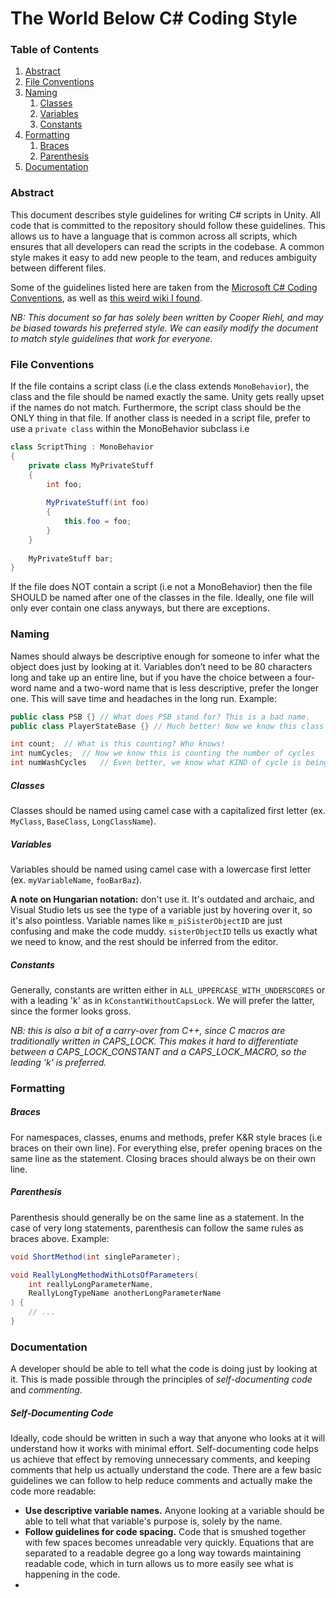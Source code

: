 # The World Below C# Coding Style

### Table of Contents

1. [Abstract](#abstract)
2. [File Conventions](#file-conventions)
3. [Naming](#naming)
	1. [Classes](#classes)
	2. [Variables](#variables)
	3. [Constants](#constants)
4. [Formatting](#formatting)
	1. [Braces](#braces)
	2. [Parenthesis](#parenthesis)
5. [Documentation](#documentation)

### Abstract

This document describes style guidelines for writing C# scripts in Unity. All code that is committed to the repository should follow these guidelines. This allows us to have a language that is common across all scripts, which ensures that all developers can read the scripts in the codebase. A common style makes it easy to add new people to the team, and reduces ambiguity between different files.

Some of the guidelines listed here are taken from the [Microsoft C# Coding Conventions](https://msdn.microsoft.com/en-us/library/ff926074.aspx), as well as [this weird wiki I found](http://c2.com/cgi/wiki?SelfDocumentingCode).

*NB: This document so far has solely been written by Cooper Riehl, and may be biased towards his preferred style. We can easily modify the document to match style guidelines that work for everyone.*

### File Conventions

If the file contains a script class (i.e the class extends `MonoBehavior`), the class and the file should be named exactly the same. Unity gets really upset if the names do not match. Furthermore, the script class should be the ONLY thing in that file. If another class is needed in a script file, prefer to use a `private class` within the MonoBehavior subclass i.e

```C#
class ScriptThing : MonoBehavior
{
	private class MyPrivateStuff
	{
		int foo;
		
		MyPrivateStuff(int foo)
		{
			this.foo = foo;
		}
	}
	
	MyPrivateStuff bar;
}
```

If the file does NOT contain a script (i.e not a MonoBehavior) then the file SHOULD be named after one of the classes in the file. Ideally, one file will only ever contain one class anyways, but there are exceptions.

### Naming

Names should always be descriptive enough for someone to infer what the object does just by looking at it. Variables don’t need to be 80 characters long and take up an entire line, but if you have the choice between a four-word name and a two-word name that is less descriptive, prefer the longer one. This will save time and headaches in the long run. Example:

```C#
public class PSB {} // What does PSB stand for? This is a bad name.
public class PlayerStateBase {} // Much better! Now we know this class is the base class for all player states.

int count;	// What is this counting? Who knows!
int numCycles;	// Now we know this is counting the number of cycles
int numWashCycles	// Even better, we know what KIND of cycle is being counted.
```

##### Classes

Classes should be named using camel case with a capitalized first letter (ex. `MyClass`, `BaseClass`, `LongClassName`).

##### Variables

Variables should be named using camel case with a lowercase first letter (ex. `myVariableName`, `fooBarBaz`).

**A note on Hungarian notation:** don't use it. It's outdated and archaic, and Visual Studio lets us see the type of a variable just by hovering over it, so it's also pointless. Variable names like `m_piSisterObjectID` are just confusing and make the code muddy. `sisterObjectID` tells us exactly what we need to know, and the rest should be inferred from the editor.

##### Constants

Generally, constants are written either in `ALL_UPPERCASE_WITH_UNDERSCORES` or with a leading 'k' as in `kConstantWithoutCapsLock`. We will prefer the latter, since the former looks gross.

*NB: this is also a bit of a carry-over from C++, since C macros are traditionally written in CAPS_LOCK. This makes it hard to differentiate between a CAPS_LOCK_CONSTANT and a CAPS_LOCK_MACRO, so the leading 'k' is preferred.*

### Formatting

##### Braces

For namespaces, classes, enums and methods, prefer K&R style braces (i.e braces on their own line). For everything else, prefer opening braces on the same line as the statement. Closing braces should always be on their own line.

##### Parenthesis

Parenthesis should generally be on the same line as a statement. In the case of very long statements, parenthesis can follow the same rules as braces above. Example:

```C#
void ShortMethod(int singleParameter);

void ReallyLongMethodWithLotsOfParameters(
	int reallyLongParameterName,
	ReallyLongTypeName anotherLongParameterName
) {
	// ...
}
```

### Documentation

A developer should be able to tell what the code is doing just by looking at it. This is made possible through the principles of *self-documenting code* and *commenting*.

##### Self-Documenting Code

Ideally, code should be written in such a way that anyone who looks at it will understand how it works with minimal effort. Self-documenting code helps us achieve that effect by removing unnecessary comments, and keeping comments that help us actually understand the code. There are a few basic guidelines we can follow to help reduce comments and actually make the code more readable:

* **Use descriptive variable names.** Anyone looking at a variable should be able to tell what that variable's purpose is, solely by the name.
* **Follow guidelines for code spacing.** Code that is smushed together with few spaces becomes unreadable very quickly. Equations that are separated to a readable degree go a long way towards maintaining readable code, which in turn allows us to more easily see what is happening in the code.
* 
